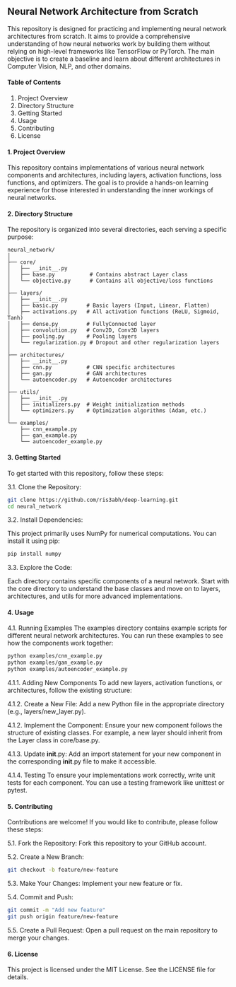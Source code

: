 ## Neural Network Architecture from Scratch

This repository is designed for practicing and implementing neural network architectures from scratch. It aims to provide a comprehensive understanding of how neural networks work by building them without relying on high-level frameworks like TensorFlow or PyTorch. The main objective is to create a baseline and learn about different architectures in Computer Vision, NLP, and other domains.

#### Table of Contents
1. Project Overview
2. Directory Structure
3. Getting Started
4. Usage
5. Contributing
6. License

#### 1. Project Overview
This repository contains implementations of various neural network components and architectures, including layers, activation functions, loss functions, and optimizers. The goal is to provide a hands-on learning experience for those interested in understanding the inner workings of neural networks.


#### 2. Directory Structure
The repository is organized into several directories, each serving a specific purpose:

```plaintext
neural_network/
│
├── core/
│   ├── __init__.py
│   ├── base.py           # Contains abstract Layer class
│   └── objective.py      # Contains all objective/loss functions
│
├── layers/
│   ├── __init__.py
│   ├── basic.py         # Basic layers (Input, Linear, Flatten)
│   ├── activations.py   # All activation functions (ReLU, Sigmoid, Tanh)
│   ├── dense.py         # FullyConnected layer
│   ├── convolution.py   # Conv2D, Conv3D layers
│   ├── pooling.py       # Pooling layers
│   └── regularization.py # Dropout and other regularization layers
│
├── architectures/
│   ├── __init__.py
│   ├── cnn.py           # CNN specific architectures
│   ├── gan.py           # GAN architectures
│   └── autoencoder.py   # Autoencoder architectures
│
├── utils/
│   ├── __init__.py
│   ├── initializers.py  # Weight initialization methods
│   └── optimizers.py    # Optimization algorithms (Adam, etc.)
│
└── examples/
    ├── cnn_example.py
    ├── gan_example.py
    └── autoencoder_example.py
```


#### 3. Getting Started
To get started with this repository, follow these steps:

3.1. Clone the Repository:

```bash
git clone https://github.com/ris3abh/deep-learning.git
cd neural_network
```

3.2. Install Dependencies:

This project primarily uses NumPy for numerical computations. You can install it using pip:
```bash
pip install numpy
```

3.3. Explore the Code:

Each directory contains specific components of a neural network. Start with the core directory to understand the base classes and move on to layers, architectures, and utils for more advanced implementations.

#### 4. Usage

4.1. Running Examples
The examples directory contains example scripts for different neural network architectures. You can run these examples to see how the components work together:
```bash
python examples/cnn_example.py
python examples/gan_example.py
python examples/autoencoder_example.py
```

4.1.1. Adding New Components
    To add new layers, activation functions, or architectures, follow the existing structure:

4.1.2. Create a New File:
    Add a new Python file in the appropriate directory (e.g., layers/new_layer.py).
      
4.1.2. Implement the Component:
    Ensure your new component follows the structure of existing classes. For example, a new layer should inherit from the Layer class in core/base.py.
    
4.1.3. Update __init__.py:
    Add an import statement for your new component in the corresponding __init__.py file to make it accessible.

4.1.4. Testing
To ensure your implementations work correctly, write unit tests for each component. You can use a testing framework like unittest or pytest.


#### 5. Contributing
Contributions are welcome! If you would like to contribute, please follow these steps:

5.1. Fork the Repository:
Fork this repository to your GitHub account.

5.2. Create a New Branch:
```bash
git checkout -b feature/new-feature
```
5.3. Make Your Changes:
Implement your new feature or fix.

5.4. Commit and Push:
```bash
git commit -m "Add new feature"
git push origin feature/new-feature
```
5.5. Create a Pull Request:
Open a pull request on the main repository to merge your changes.

#### 6. License
This project is licensed under the MIT License. See the LICENSE file for details.
